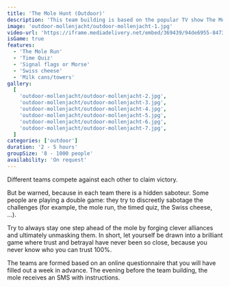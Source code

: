 ```yaml
---
title: 'The Mole Hunt (Outdoor)'
description: 'This team building is based on the popular TV show The Mole'
image: 'outdoor-mollenjacht/outdoor-mollenjacht-1.jpg'
video-url: 'https://iframe.mediadelivery.net/embed/369439/94de6955-8473-4cc6-9dd7-90bc509b858a'
isGame: true
features:
  - 'The Mole Run'
  - 'Time Quiz'
  - 'Signal flags or Morse'
  - 'Swiss cheese'
  - 'Milk cans/towers'
gallery:
  [
    'outdoor-mollenjacht/outdoor-mollenjacht-2.jpg',
    'outdoor-mollenjacht/outdoor-mollenjacht-3.jpg',
    'outdoor-mollenjacht/outdoor-mollenjacht-4.jpg',
    'outdoor-mollenjacht/outdoor-mollenjacht-5.jpg',
    'outdoor-mollenjacht/outdoor-mollenjacht-6.jpg',
    'outdoor-mollenjacht/outdoor-mollenjacht-7.jpg',
  ]
categories: ['outdoor']
duration: '2 - 5 hours'
groupSize: '8 - 1000 people'
availability: 'On request'
---
```


Different teams compete against each other to claim victory.

But be warned, because in each team there is a hidden saboteur. Some people are playing a double game: they try to discreetly sabotage the challenges (for example, the mole run, the timed quiz, the Swiss cheese, ...).

Try to always stay one step ahead of the mole by forging clever alliances and ultimately unmasking them.
In short, let yourself be drawn into a brilliant game where trust and betrayal have never been so close, because you never know who you can trust 100%.

The teams are formed based on an online questionnaire that you will have filled out a week in advance. The evening before the team building, the mole receives an SMS with instructions.
